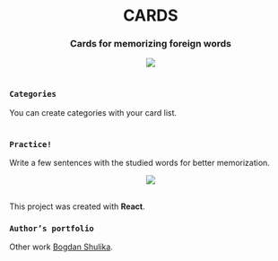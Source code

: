 <h1 align="center"> CARDS </h1>
<h3 align="center"> <b> Cards for memorizing foreign words </b> </h3>

<p align="center"> <img src="https://github.com/bodik87/clear-react/blob/develop/src/assets/images/Cards.png"/> </р>
<br>
<br>

### `Categories`
You can create categories with your card list.
<br>
<br>

### `Practice!`
Write a few sentences with the studied words for better memorization.
<br>

<p align="center"> <img src="https://github.com/bodik87/clear-react/blob/develop/src/assets/images/Practice.png"/> </р>
<br>
<br>

This project was created with <strong>React</strong>.

### `Author’s portfolio`
Other work [Bogdan Shulika](https://bodik87.github.io/index.html).
